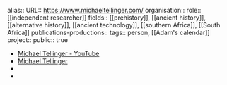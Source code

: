 alias::
URL:: https://www.michaeltellinger.com/
organisation::
role:: [[independent researcher]] 
fields:: [[prehistory]], [[ancient history]], [[alternative history]], [[ancient technology]], [[southern Africa]], [[South Africa]] 
publications-productions:: 
tags:: person, [[Adam's calendar]] 
project::
public:: true

- [Michael Tellinger - YouTube](https://www.youtube.com/channel/UCLF2DONV6JCJUs6eK6POaxg)
- [Michael Tellinger](https://www.michaeltellinger.com/)
-
-